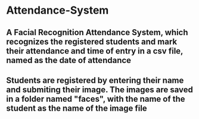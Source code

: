 # Attendance-System

## A Facial Recognition Attendance System, which recognizes the registered students and mark their attendance and time of entry in a csv file, named as the date of attendance

## Students are registered by entering their name and submiting their image. The images are saved in a folder named "faces", with the name of the student as the name of the image file